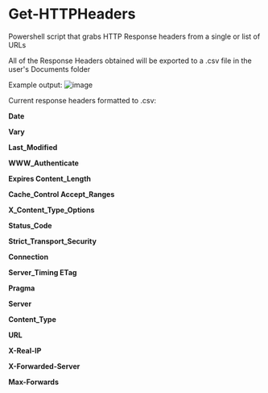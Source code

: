 # Get-HTTPHeaders
Powershell script that grabs HTTP Response headers from a single or list of URLs

All of the Response Headers obtained will be exported to a .csv file in the user's Documents folder

Example output:
![image](https://github.com/paulpierce34/Get-HTTPHeaders/assets/33561650/d168767f-54e9-4dfa-9243-a9f503deac03)

Current response headers formatted to .csv:

**Date**

**Vary**

**Last_Modified**

**WWW_Authenticate**

**Expires	Content_Length**

**Cache_Control	Accept_Ranges**

**X_Content_Type_Options**

**Status_Code**

**Strict_Transport_Security**

**Connection**

**Server_Timing	ETag**

**Pragma**

**Server**

**Content_Type**

**URL**

**X-Real-IP**

**X-Forwarded-Server**

**Max-Forwards**

